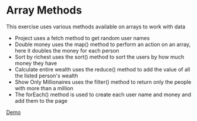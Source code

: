 # Array Methods
This exercise uses various methods available on arrays to work with data

* Project uses a fetch method to get random user names
* Double money uses the map() method to perform an action on an array, here it doubles the money for each person
* Sort by richest uses the sort() method to sort the users by how much money they have
* Calculate entire wealth uses the reduce() method to add the value of all the listed person's wealth
* Show Only Millionaires uses the filter() method to return only the people with more than a million
* The forEach() method is used to create each user name and money and add them to the page

[Demo](https://rawcdn.githack.com/mecramer/form-validator/aea37ab4120b5224f97ca4efa098b54fc1ce5fdb/index.html)